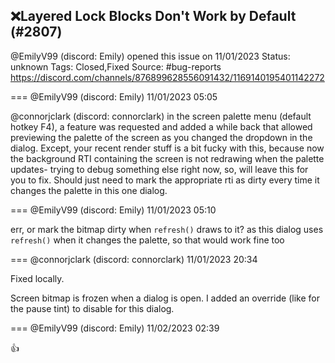 ## ❌Layered Lock Blocks Don't Work by Default (#2807)
@EmilyV99 (discord: Emily) opened this issue on 11/01/2023
Status: unknown
Tags: Closed,Fixed
Source: #bug-reports https://discord.com/channels/876899628556091432/1169140195401142272


=== @EmilyV99 (discord: Emily) 11/01/2023 05:05

@connorjclark (discord: connorclark) in the screen palette menu (default hotkey F4), a feature was requested and added a while back that allowed previewing the palette of the screen as you changed the dropdown in the dialog. Except, your recent render stuff is a bit fucky with this, because now the background RTI containing the screen is not redrawing when the palette updates- trying to debug something else right now, so, will leave this for you to fix. Should just need to mark the appropriate rti as dirty every time it changes the palette in this one dialog.

=== @EmilyV99 (discord: Emily) 11/01/2023 05:10

err, or mark the bitmap dirty when `refresh()` draws to it?
as this dialog uses `refresh()` when it changes the palette, so that would work fine too

=== @connorjclark (discord: connorclark) 11/01/2023 20:34

Fixed locally.

Screen bitmap is frozen when a dialog is open. I added an override (like for the pause tint) to disable for this dialog.

=== @EmilyV99 (discord: Emily) 11/02/2023 02:39

👍
